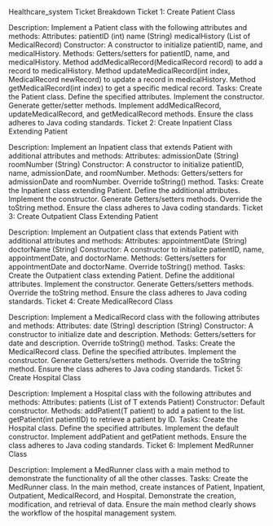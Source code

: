 Healthcare_system
Ticket Breakdown
Ticket 1: Create Patient Class

Description: Implement a Patient class with the following attributes and methods:
Attributes:
patientID (int)
name (String)
medicalHistory (List of MedicalRecord)
Constructor:
A constructor to initialize patientID, name, and medicalHistory.
Methods:
Getters/setters for patientID, name, and medicalHistory.
Method addMedicalRecord(MedicalRecord record) to add a record to medicalHistory.
Method updateMedicalRecord(int index, MedicalRecord newRecord) to update a record in medicalHistory.
Method getMedicalRecord(int index) to get a specific medical record.
Tasks:
Create the Patient class.
Define the specified attributes.
Implement the constructor.
Generate getter/setter methods.
Implement addMedicalRecord, updateMedicalRecord, and getMedicalRecord methods.
Ensure the class adheres to Java coding standards.
Ticket 2: Create Inpatient Class Extending Patient

Description: Implement an Inpatient class that extends Patient with additional attributes and methods:
Attributes:
admissionDate (String)
roomNumber (String)
Constructor:
A constructor to initialize patientID, name, admissionDate, and roomNumber.
Methods:
Getters/setters for admissionDate and roomNumber.
Override toString() method.
Tasks:
Create the Inpatient class extending Patient.
Define the additional attributes.
Implement the constructor.
Generate Getters/setters methods.
Override the toString method.
Ensure the class adheres to Java coding standards.
Ticket 3: Create Outpatient Class Extending Patient

Description: Implement an Outpatient class that extends Patient with additional attributes and methods:
Attributes:
appointmentDate (String)
doctorName (String)
Constructor:
A constructor to initialize patientID, name, appointmentDate, and doctorName.
Methods:
Getters/setters for appointmentDate and doctorName.
Override toString() method.
Tasks:
Create the Outpatient class extending Patient.
Define the additional attributes.
Implement the constructor.
Generate Getters/setters methods.
Override the toString method.
Ensure the class adheres to Java coding standards.
Ticket 4: Create MedicalRecord Class

Description: Implement a MedicalRecord class with the following attributes and methods:
Attributes:
date (String)
description (String)
Constructor:
A constructor to initialize date and description.
Methods:
Getters/setters for date and description.
Override toString() method.
Tasks:
Create the MedicalRecord class.
Define the specified attributes.
Implement the constructor.
Generate Getters/setters methods.
Override the toString method.
Ensure the class adheres to Java coding standards.
Ticket 5: Create Hospital Class

Description: Implement a Hospital class with the following attributes and methods:
Attributes:
patients (List of T extends Patient)
Constructor:
Default constructor.
Methods:
addPatient(T patient) to add a patient to the list.
getPatient(int patientID) to retrieve a patient by ID.
Tasks:
Create the Hospital class.
Define the specified attributes.
Implement the default constructor.
Implement addPatient and getPatient methods.
Ensure the class adheres to Java coding standards.
Ticket 6: Implement MedRunner Class

Description: Implement a MedRunner class with a main method to demonstrate the functionality of all the other classes.
Tasks:
Create the MedRunner class.
In the main method, create instances of Patient, Inpatient, Outpatient, MedicalRecord, and Hospital.
Demonstrate the creation, modification, and retrieval of data.
Ensure the main method clearly shows the workflow of the hospital management system.